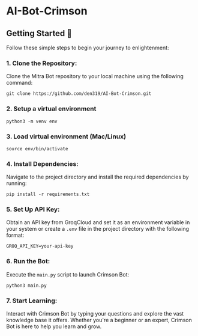 # AI-Bot-Crimson

## Getting Started 🚀

Follow these simple steps to begin your journey to enlightenment:

### 1. Clone the Repository: 
   Clone the Mitra Bot repository to your local machine using the following command:
   ```
   git clone https://github.com/den319/AI-Bot-Crimson.git
   ```

### 2. Setup a virtual environment
   ```
   python3 -m venv env
   ```

### 3. Load virtual environment (Mac/Linux)
   ```
   source env/bin/activate
   ```

### 4. Install Dependencies: 
   Navigate to the project directory and install the required dependencies by running:
   ```
   pip install -r requirements.txt
   ```

### 5. Set Up API Key: 
   Obtain an API key from GroqCloud and set it as an environment variable in your system or create a `.env` file in the project directory with the following format:
   ```
   GROQ_API_KEY=your-api-key
   ```

### 6. Run the Bot: 
   Execute the `main.py` script to launch Crimson Bot:
   ```
   python3 main.py
   ```

### 7. Start Learning: 
   Interact with Crimson Bot by typing your questions and explore the vast knowledge base it offers. Whether you're a beginner or an expert, Crimson Bot is here to help you learn and grow.
